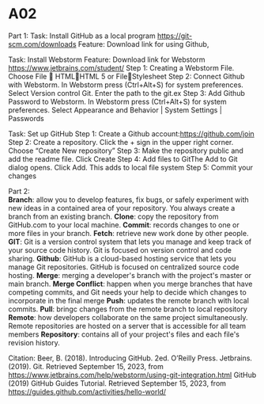 # A02
Part 1: 
Task: Install GitHub as a local program https://git-scm.com/downloads
Feature: Download link for using Github, 

Task: Install Webstorm
Feature: Download link for Webstorm https://www.jetbrains.com/student/
Step 1: Creating a Webstorm File. Choose File  HTMLHTML 5 or FileStylesheet
Step 2: Connect Github with Webstorm. In Webstorm press (Ctrl+Alt+S) for system preferences. Select Version control Git. Enter the path to the git.ex
Step 3: Add Github Password to Webstorm. In Webstorm press (Ctrl+Alt+S) for system preferences. Select Appearance and Behavior | System Settings | Passwords

Task: Set up GitHub
Step 1: Create a Github account:https://github.com/join
Step 2: Create a repository. Click the + sign in the upper right corner. Choose “Create New repository”
Step 3: Make the repository public and add the readme file. Click Create
Step 4: Add files to GitThe Add to Git dialog opens. Click Add. This adds to local file system
Step 5: Commit your changes 

Part 2: 
<br>**Branch**: allow you to develop features, fix bugs, or safely experiment with new ideas in a contained area of your repository. You always create a branch from an existing branch. 
**Clone**: copy the repository from GitHub.com to your local machine.
**Commit**: records changes to one or more files in your branch. 
**Fetch**: retrieve new work done by other people.
**GIT**: Git is a version control system that lets you manage and keep track of your source code history. Git is focused on version control and code sharing. 
**Github**: GitHub is a cloud-based hosting service that lets you manage Git repositories. GitHub is focused on centralized source code hosting.
**Merge**: merging a developer's branch with the project's master or main branch. 
**Merge Conflict**: happen when you merge branches that have competing commits, and Git needs your help to decide which changes to incorporate in the final merge
**Push**: updates the remote branch with local commits.
**Pull**: bringc changes from the remote branch to local repository 
**Remote**: how developers collaborate on the same project simultaneously. Remote repositories are hosted on a server that is accessible for all team members 
**Repository**: contains all of your project's files and each file's revision history.

Citation: 
Beer, B. (2018). Introducing GitHub. 2ed. O’Reilly Press.
Jetbrains. (2019). Git. Retrieved September 15, 2023, from
https://www.jetbrains.com/help/webstorm/using-git-integration.html
GitHub (2019) GitHub Guides Tutorial. Retrieved September 15, 2023, from
https://guides.github.com/activities/hello-world/
